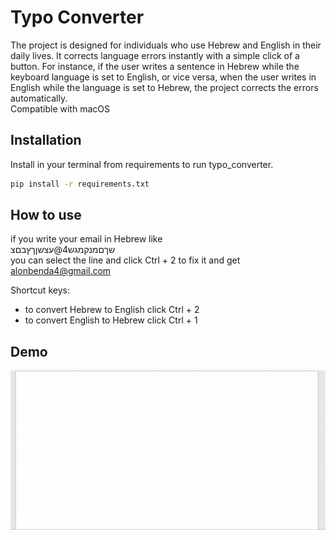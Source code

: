# Typo Converter

The project is designed for individuals who use Hebrew and English in their daily lives. It corrects language errors instantly with a simple click of a button. 
For instance, if the user writes a sentence in Hebrew while the keyboard language is set to English, or vice versa, when the user writes in English while the language is set to Hebrew, the project corrects the errors automatically.\
Compatible with macOS

## Installation
Install in your terminal from requirements to run typo_converter.

```bash
pip install -r requirements.txt
```
    
## How to use

if you write your email in Hebrew like \
שךםמנקמגש4@עצשןךץבםצ \
you can select the line and click Ctrl + 2 to fix it and get \
alonbenda4@gmail.com

Shortcut keys:
 - to convert Hebrew to English click Ctrl + 2
 - to convert English to Hebrew click Ctrl + 1

## Demo

![](https://github.com/alon-ben-david/typo_converter/blob/main/Demo%20gif.gif)
